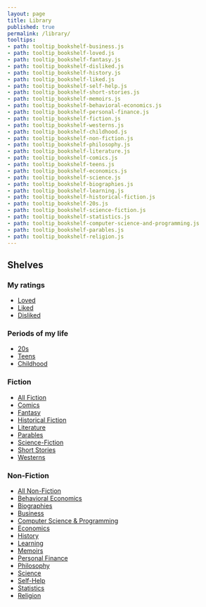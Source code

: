 ```yaml
---
layout: page
title: Library
published: true
permalink: /library/
tooltips: 
- path: tooltip_bookshelf-business.js
- path: tooltip_bookshelf-loved.js
- path: tooltip_bookshelf-fantasy.js
- path: tooltip_bookshelf-disliked.js
- path: tooltip_bookshelf-history.js
- path: tooltip_bookshelf-liked.js
- path: tooltip_bookshelf-self-help.js
- path: tooltip_bookshelf-short-stories.js
- path: tooltip_bookshelf-memoirs.js
- path: tooltip_bookshelf-behavioral-economics.js
- path: tooltip_bookshelf-personal-finance.js
- path: tooltip_bookshelf-fiction.js
- path: tooltip_bookshelf-westerns.js
- path: tooltip_bookshelf-childhood.js
- path: tooltip_bookshelf-non-fiction.js
- path: tooltip_bookshelf-philosophy.js
- path: tooltip_bookshelf-literature.js
- path: tooltip_bookshelf-comics.js
- path: tooltip_bookshelf-teens.js
- path: tooltip_bookshelf-economics.js
- path: tooltip_bookshelf-science.js
- path: tooltip_bookshelf-biographies.js
- path: tooltip_bookshelf-learning.js
- path: tooltip_bookshelf-historical-fiction.js
- path: tooltip_bookshelf-20s.js
- path: tooltip_bookshelf-science-fiction.js
- path: tooltip_bookshelf-statistics.js
- path: tooltip_bookshelf-computer-science-and-programming.js
- path: tooltip_bookshelf-parables.js
- path: tooltip_bookshelf-religion.js
---
```



## Shelves

### My ratings

* <a id="bookshelf-loved" class="internal-link" href="/bookshelf-loved/">Loved</a>
* <a id="bookshelf-liked" class="internal-link" href="/bookshelf-liked/">Liked</a>
* <a id="bookshelf-disliked" class="internal-link" href="/bookshelf-disliked/">Disliked</a>

### Periods of my life

* <a id="bookshelf-20s" class="internal-link" href="/bookshelf-20s/">20s</a>
* <a id="bookshelf-teens" class="internal-link" href="/bookshelf-teens/">Teens</a>
* <a id="bookshelf-childhood" class="internal-link" href="/bookshelf-childhood/">Childhood</a>

### Fiction

* <a id="bookshelf-fiction" class="internal-link" href="/bookshelf-fiction/">All Fiction</a>
* <a id="bookshelf-comics" class="internal-link" href="/bookshelf-comics/">Comics</a>
* <a id="bookshelf-fantasy" class="internal-link" href="/bookshelf-fantasy/">Fantasy</a>
* <a id="bookshelf-historical-fiction" class="internal-link" href="/bookshelf-historical-fiction/">Historical Fiction</a>
* <a id="bookshelf-literature" class="internal-link" href="/bookshelf-literature/">Literature</a>
* <a id="bookshelf-parables" class="internal-link" href="/bookshelf-parables/">Parables</a>
* <a id="bookshelf-science-fiction" class="internal-link" href="/bookshelf-science-fiction/">Science-Fiction</a>
* <a id="bookshelf-short-stories" class="internal-link" href="/bookshelf-short-stories/">Short Stories</a>
* <a id="bookshelf-westerns" class="internal-link" href="/bookshelf-westerns/">Westerns</a>

### Non-Fiction

* <a id="bookshelf-non-fiction" class="internal-link" href="/bookshelf-non-fiction/">All Non-Fiction</a>
* <a id="bookshelf-behavioral-economics" class="internal-link" href="/bookshelf-behavioral-economics/">Behavioral Economics</a>
* <a id="bookshelf-biographies" class="internal-link" href="/bookshelf-biographies/">Biographies</a>
* <a id="bookshelf-business" class="internal-link" href="/bookshelf-business/">Business</a>
* <a id="bookshelf-computer-science-and-programming" class="internal-link" href="/bookshelf-computer-science-and-programming/">Computer Science & Programming</a>
* <a id="bookshelf-economics" class="internal-link" href="/bookshelf-economics/">Economics</a>
* <a id="bookshelf-history" class="internal-link" href="/bookshelf-history/">History</a>
* <a id="bookshelf-learning" class="internal-link" href="/bookshelf-learning/">Learning</a>
* <a id="bookshelf-memoirs" class="internal-link" href="/bookshelf-memoirs/">Memoirs</a>
* <a id="bookshelf-personal-finance" class="internal-link" href="/bookshelf-personal-finance/">Personal Finance</a>
* <a id="bookshelf-philosophy" class="internal-link" href="/bookshelf-philosophy/">Philosophy</a>
* <a id="bookshelf-science" class="internal-link" href="/bookshelf-science/">Science</a>
* <a id="bookshelf-self-help" class="internal-link" href="/bookshelf-self-help/">Self-Help</a>
* <a id="bookshelf-statistics" class="internal-link" href="/bookshelf-statistics/">Statistics</a>
* <a id="bookshelf-religion" class="internal-link" href="/bookshelf-religion/">Religion</a>
